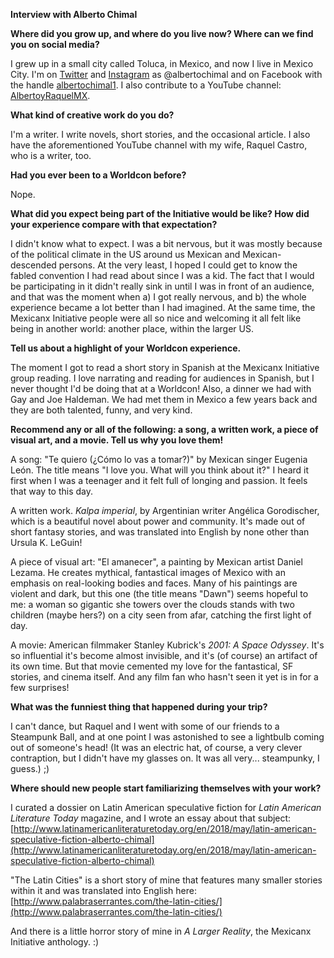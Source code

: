 **Interview with Alberto Chimal**

**Where did you grow up, and where do you live now? Where can we find you on social media?**

I grew up in a small city called Toluca, in Mexico, and now I live in Mexico City. I'm on [Twitter](https://www.twitter.com/albertochimal) and [Instagram](http://www.instagram.com/albertochimal) as @albertochimal and on Facebook with the handle [albertochimal1](https://www.facebook.com/albertochimal1). I also contribute to a YouTube channel: [AlbertoyRaquelMX](https://www.youtube.com/channel/UC76hENQ_Ukro3arnJGfcVHQ).

**What kind of creative work do you do?**

I'm a writer. I write novels, short stories, and the occasional article. I also have the aforementioned YouTube channel with my wife, Raquel Castro, who is  a writer, too.

**Had you ever been to a Worldcon before?**

Nope.

**What did you expect being part of the Initiative would be like? How did your experience compare with that expectation?**

I didn't know what to expect. I was a bit nervous, but it was mostly because of the political climate in the US around us Mexican and Mexican-descended persons. At the very least, I hoped I could get to know the fabled convention I had read about since I was a kid. The fact that I would be participating in it didn't really sink in until I was in front of an audience, and that was the moment when a) I got really nervous, and b) the whole experience became a lot better than I had imagined. At the same time, the Mexicanx Initiative people were all so nice and welcoming it all felt like being in another world: another place, within the larger US.

**Tell us about a highlight of your Worldcon experience.**

The moment I got to read a short story in Spanish at the Mexicanx Initiative group reading. I love narrating and reading for audiences in Spanish, but I never thought I'd be doing that at a Worldcon! Also, a dinner we had with Gay and Joe Haldeman. We had met them in Mexico a few years back and they are both talented, funny, and very kind.

**Recommend any or all of the following: a song, a written work, a piece of visual art, and a movie. Tell us why you love them!**

A song: "Te quiero (¿Cómo lo vas a tomar?)" by Mexican singer Eugenia León. The title means "I love you. What will you think about it?" I heard it first when I was a teenager and it felt full of longing and passion. It feels that way to this day.

A written work. _Kalpa imperial_, by Argentinian writer Angélica Gorodischer, which is a beautiful novel about power and community. It's made out of short fantasy stories, and was translated into English by none other than Ursula K. LeGuin!

A piece of visual art: "El amanecer", a painting by Mexican artist Daniel Lezama. He creates mythical, fantastical images of Mexico with an emphasis on real-looking bodies and faces. Many of his paintings are violent and dark, but this one (the title means "Dawn") seems hopeful to me: a woman so gigantic she towers over the clouds stands with two children (maybe hers?) on a city seen from afar, catching the first light of day.

A movie: American filmmaker Stanley Kubrick's _2001: A Space Odyssey_. It's so influential it's become almost invisible, and it's (of course) an artifact of its own time. But that movie cemented my love for the fantastical, SF stories, and cinema itself. And any film fan who hasn't seen it yet is in for a few surprises!

**What was the funniest thing that happened during your trip?**

I can't dance, but Raquel and I went with some of our friends to a Steampunk Ball, and at one point I was astonished to see a lightbulb coming out of someone's head! (It was an electric hat, of course, a very clever contraption, but I didn't have my glasses on. It was all very... steampunky, I guess.) ;)

**Where should new people start familiarizing themselves with your work?**

I curated a dossier on Latin American speculative fiction for _Latin American Literature Today_ magazine, and I wrote an essay about that subject: [http://www.latinamericanliteraturetoday.org/en/2018/may/latin-american-speculative-fiction-alberto-chimal](http://www.latinamericanliteraturetoday.org/en/2018/may/latin-american-speculative-fiction-alberto-chimal)

"The Latin Cities" is a short story of mine that features many smaller stories within it and was translated into English here: [http://www.palabraserrantes.com/the-latin-cities/](http://www.palabraserrantes.com/the-latin-cities/)

And there is a little horror story of mine in _A Larger Reality_, the Mexicanx Initiative anthology. :)
